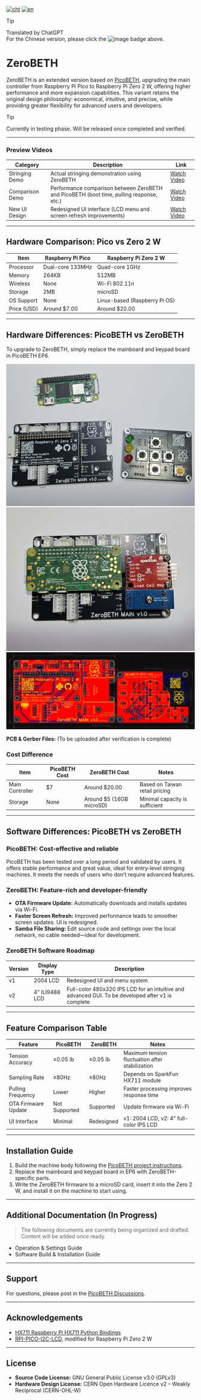 [![cht](https://img.shields.io/badge/lang-cht-green.svg)](README.cht.md)
[![en](https://img.shields.io/badge/lang-en-red.svg)](README.md)

> [!TIP]
> Translated by ChatGPT  
> For the Chinese version, please click the ![image](https://img.shields.io/badge/lang-cht-green.svg) badge above.

# ZeroBETH

ZeroBETH is an extended version based on [PicoBETH](https://github.com/206cc/PicoBETH), upgrading the main controller from Raspberry Pi Pico to Raspberry Pi Zero 2 W, offering higher performance and more expansion capabilities. This variant retains the original design philosophy: economical, intuitive, and precise, while providing greater flexibility for advanced users and developers.

> [!TIP]
> Currently in testing phase. Will be released once completed and verified.

---

### Preview Videos

| Category | Description | Link |
|----------|-------------|------|
| Stringing Demo | Actual stringing demonstration using ZeroBETH | [Watch Video](https://youtu.be/M76PxqrGcno) |
| Comparison Demo | Performance comparison between ZeroBETH and PicoBETH (boot time, pulling response, etc.) | [Watch Video](https://youtu.be/osMxNlAMeeI) |
| New UI Design | Redesigned UI interface (LCD menu and screen refresh improvements) | [Watch Video](https://youtu.be/-ikYBSZI7xk) |

---

## Hardware Comparison: Pico vs Zero 2 W

| Item              | Raspberry Pi Pico                     | Raspberry Pi Zero 2 W             |
|-------------------|----------------------------------------|-----------------------------------|
| Processor         | Dual-core 133MHz                       | Quad-core 1GHz                    |
| Memory            | 264KB                                  | 512MB                             |
| Wireless          | None                                   | Wi-Fi 802.11n                     |
| Storage           | 2MB                                    | microSD                           |
| OS Support        | None                                   | Linux-based (Raspberry Pi OS)     |
| Price (USD)       | Around $7.00                           | Around $20.00                     |

---

## Hardware Differences: PicoBETH vs ZeroBETH

To upgrade to ZeroBETH, simply replace the mainboard and keypad board in PicoBETH EP6.

![img_pcb1](docs/img_pcb1.jpg)  
![img_pcb2](docs/img_pcb2.jpg)  
![img_pcb3](docs/img_pcb3.jpg)

**PCB & Gerber Files:** (To be uploaded after verification is complete)

### Cost Difference

| Item             | PicoBETH Cost | ZeroBETH Cost         | Notes                             |
|------------------|---------------|------------------------|-----------------------------------|
| Main Controller  | $7            | Around $20.00          | Based on Taiwan retail pricing    |
| Storage          | None          | Around $5 (16GB microSD) | Minimal capacity is sufficient    |

---

## Software Differences: PicoBETH vs ZeroBETH

### PicoBETH: Cost-effective and reliable

PicoBETH has been tested over a long period and validated by users. It offers stable performance and great value, ideal for entry-level stringing machines. It meets the needs of users who don’t require advanced features.

### ZeroBETH: Feature-rich and developer-friendly

- **OTA Firmware Update:** Automatically downloads and installs updates via Wi-Fi.
- **Faster Screen Refresh:** Improved performance leads to smoother screen updates. UI is redesigned.
- **Samba File Sharing:** Edit source code and settings over the local network, no cable needed—ideal for development.

### ZeroBETH Software Roadmap

| Version | Display Type     | Description                                                             |
|---------|------------------|-------------------------------------------------------------------------|
| v1      | 2004 LCD         | Redesigned UI and menu system                                           |
| v2      | 4" ILI9488 LCD   | Full-color 480x320 IPS LCD for an intuitive and advanced GUI. To be developed after v1 is complete |

---

## Feature Comparison Table

| Feature             | PicoBETH         | ZeroBETH         | Notes                                           |
|---------------------|------------------|------------------|------------------------------------------------|
| Tension Accuracy     | ±0.05 lb         | ±0.05 lb         | Maximum tension fluctuation after stabilization |
| Sampling Rate        | ≥80Hz            | ≥80Hz            | Depends on SparkFun HX711 module               |
| Pulling Frequency    | Lower            | Higher           | Faster processing improves response time       |
| OTA Firmware Update  | Not Supported    | Supported        | Update firmware via Wi-Fi                      |
| UI Interface         | Minimal          | Redesigned       | v1: 2004 LCD, v2: 4" full-color IPS LCD        |

---

## Installation Guide

1. Build the machine body following the [PicoBETH project instructions](https://github.com/206cc/PicoBETH).
2. Replace the mainboard and keypad board in EP6 with ZeroBETH-specific parts.
3. Write the ZeroBETH firmware to a microSD card, insert it into the Zero 2 W, and install it on the machine to start using.

---

## Additional Documentation (In Progress)

> The following documents are currently being organized and drafted. Content will be added once ready.

- Operation & Settings Guide
- Software Build & Installation Guide

---

## Support

For questions, please post in the [PicoBETH Discussions](https://github.com/206cc/PicoBETH/discussions).

---

## Acknowledgements

- [HX711 Raspberry Pi HX711 Python Bindings](https://github.com/endail/hx711-rpi-py)
- [RPI-PICO-I2C-LCD](https://github.com/T-622/RPI-PICO-I2C-LCD), modified for Raspberry Pi Zero 2 W

---

## License

- **Source Code License:** GNU General Public License v3.0 (GPLv3)  
- **Hardware Design License:** CERN Open Hardware Licence v2 – Weakly Reciprocal (CERN-OHL-W)
